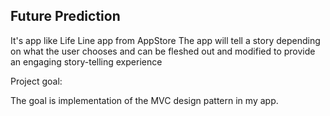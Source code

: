 ## Future Prediction


It's app like Life Line app from AppStore
The app will tell a story depending on what the user chooses and can be fleshed out and modified to provide an engaging story-telling experience

Project goal:

The goal is implementation of the MVC design pattern in my app.

